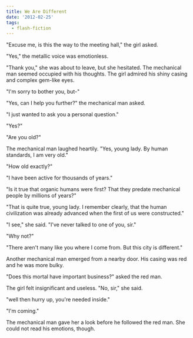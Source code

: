 ```yaml
---
title: We Are Different
date: '2012-02-25'
tags:
  - flash-fiction
---
```


"Excuse me, is this the way to the meeting hall," the girl asked.

<!-- truncate -->

"Yes," the metallic voice was emotionless.

"Thank you," she was about to leave, but she hesitated. The mechanical man
seemed occupied with his thoughts. The girl admired his shiny casing and complex
gem-like eyes.

"I'm sorry to bother you, but-"

"Yes, can I help you further?" the mechanical man asked.

"I just wanted to ask you a personal question."

"Yes?"

"Are you old?"

The mechanical man laughed heartily. "Yes, young lady. By human standards, I am
very old."

"How old exactly?"

"I have been active for thousands of years."

"Is it true that organic humans were first? That they predate mechanical people
by millions of years?"

"That is quite true, young lady. I remember clearly, that the human civilization
was already advanced when the first of us were constructed."

"I see," she said. "I've never talked to one of you, sir."

"Why not?"

"There aren't many like you where I come from. But this city is different."

Another mechanical man emerged from a nearby door. His casing was red and he was
more bulky.

"Does this mortal have important business?" asked the red man.

The girl felt insignificant and useless. "No, sir," she said.

"well then hurry up, you're needed inside."

"I'm coming."

The mechanical man gave her a look before he followed the red man. She could not
read his emotions, though.
